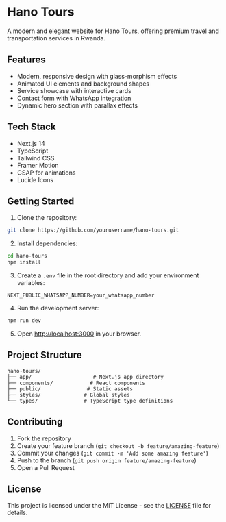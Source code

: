 # Hano Tours

A modern and elegant website for Hano Tours, offering premium travel and transportation services in Rwanda.

## Features

- Modern, responsive design with glass-morphism effects
- Animated UI elements and background shapes
- Service showcase with interactive cards
- Contact form with WhatsApp integration
- Dynamic hero section with parallax effects

## Tech Stack

- Next.js 14
- TypeScript
- Tailwind CSS
- Framer Motion
- GSAP for animations
- Lucide Icons

## Getting Started

1. Clone the repository:
```bash
git clone https://github.com/yourusername/hano-tours.git
```

2. Install dependencies:
```bash
cd hano-tours
npm install
```

3. Create a `.env` file in the root directory and add your environment variables:
```env
NEXT_PUBLIC_WHATSAPP_NUMBER=your_whatsapp_number
```

4. Run the development server:
```bash
npm run dev
```

5. Open [http://localhost:3000](http://localhost:3000) in your browser.

## Project Structure

```
hano-tours/
├── app/                    # Next.js app directory
├── components/            # React components
├── public/               # Static assets
├── styles/              # Global styles
└── types/               # TypeScript type definitions
```

## Contributing

1. Fork the repository
2. Create your feature branch (`git checkout -b feature/amazing-feature`)
3. Commit your changes (`git commit -m 'Add some amazing feature'`)
4. Push to the branch (`git push origin feature/amazing-feature`)
5. Open a Pull Request

## License

This project is licensed under the MIT License - see the [LICENSE](LICENSE) file for details. 